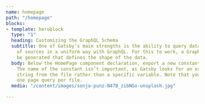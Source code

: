```yaml
---
name: homepage
path: "/homepage"
blocks:
- template: heroblock
  type: "1"
  heading: Customizing the GraphQL Schema
  subtitle: One of Gatsby’s main strengths is the ability to query data from a variety
    of sources in a uniform way with GraphQL. For this to work, a GraphQL Schema must
    be generated that defines the shape of the data.
  body: Below the HomePage component declaration, export a new constant called query.
    The name of the constant isn’t important, as Gatsby looks for an exported graphql
    string from the file rather than a specific variable. Note that you can only have
    one page query per file.
  media: "/content/images/sonja-punz-N47B_zibNGo-unsplash.jpg"

---
```

